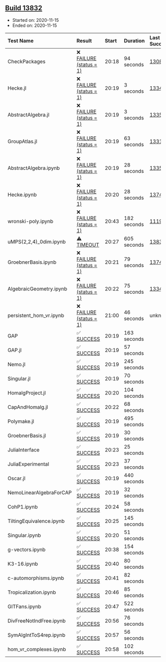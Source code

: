 ## [Build 13832](https://oscarci.mathematik.uni-kl.de/job/oscar/13832/)

* Started on: 2020-11-15
* Ended on: 2020-11-15

| Test Name    | Result | Start | Duration | Last Success | First Failure |
|:-------------|:-------|:------|:---------|:-------------|:--------------|
| CheckPackages | ❌ [FAILURE (status = 1)](https://oscarci.mathematik.uni-kl.de/job/oscar/13832/artifact/logs/build-13832/CheckPackages.log) | 20:18 | 94 seconds | [13085](https://oscarci.mathematik.uni-kl.de/job/oscar/13085/) | [13086](https://oscarci.mathematik.uni-kl.de/job/oscar/13086/) |
| Hecke.jl | ❌ [FAILURE (status = 1)](https://oscarci.mathematik.uni-kl.de/job/oscar/13832/artifact/logs/build-13832/Hecke.jl.log) | 20:19 | 3 seconds | [13341](https://oscarci.mathematik.uni-kl.de/job/oscar/13341/) | [13342](https://oscarci.mathematik.uni-kl.de/job/oscar/13342/) |
| AbstractAlgebra.jl | ❌ [FAILURE (status = 1)](https://oscarci.mathematik.uni-kl.de/job/oscar/13832/artifact/logs/build-13832/AbstractAlgebra.jl.log) | 20:19 | 3 seconds | [13355](https://oscarci.mathematik.uni-kl.de/job/oscar/13355/) | [13356](https://oscarci.mathematik.uni-kl.de/job/oscar/13356/) |
| GroupAtlas.jl | ❌ [FAILURE (status = 1)](https://oscarci.mathematik.uni-kl.de/job/oscar/13832/artifact/logs/build-13832/GroupAtlas.jl.log) | 20:19 | 63 seconds | [13311](https://oscarci.mathematik.uni-kl.de/job/oscar/13311/) | [13312](https://oscarci.mathematik.uni-kl.de/job/oscar/13312/) |
| AbstractAlgebra.ipynb | ❌ [FAILURE (status = 1)](https://oscarci.mathematik.uni-kl.de/job/oscar/13832/artifact/logs/build-13832/AbstractAlgebra.ipynb.log) | 20:19 | 28 seconds | [13355](https://oscarci.mathematik.uni-kl.de/job/oscar/13355/) | [13356](https://oscarci.mathematik.uni-kl.de/job/oscar/13356/) |
| Hecke.ipynb | ❌ [FAILURE (status = 1)](https://oscarci.mathematik.uni-kl.de/job/oscar/13832/artifact/logs/build-13832/Hecke.ipynb.log) | 20:20 | 28 seconds | [13749](https://oscarci.mathematik.uni-kl.de/job/oscar/13749/) | [13750](https://oscarci.mathematik.uni-kl.de/job/oscar/13750/) |
| wronski-poly.ipynb | ❌ [FAILURE (status = 1)](https://oscarci.mathematik.uni-kl.de/job/oscar/13832/artifact/logs/build-13832/wronski-poly.ipynb.log) | 20:43 | 182 seconds | [11192](https://oscarci.mathematik.uni-kl.de/job/oscar/11192/) | [11193](https://oscarci.mathematik.uni-kl.de/job/oscar/11193/) |
| uMPS(2,2,4)_0dim.ipynb | ⚠ [TIMEOUT](https://oscarci.mathematik.uni-kl.de/job/oscar/13832/artifact/logs/build-13832/uMPS-2-2-4-_0dim.ipynb.log) | 20:27 | 605 seconds | [13831](https://oscarci.mathematik.uni-kl.de/job/oscar/13831/) | [13832](https://oscarci.mathematik.uni-kl.de/job/oscar/13832/) |
| GroebnerBasis.ipynb | ❌ [FAILURE (status = 1)](https://oscarci.mathematik.uni-kl.de/job/oscar/13832/artifact/logs/build-13832/GroebnerBasis.ipynb.log) | 20:21 | 79 seconds | [13748](https://oscarci.mathematik.uni-kl.de/job/oscar/13748/) | [13749](https://oscarci.mathematik.uni-kl.de/job/oscar/13749/) |
| AlgebraicGeometry.ipynb | ❌ [FAILURE (status = 1)](https://oscarci.mathematik.uni-kl.de/job/oscar/13832/artifact/logs/build-13832/AlgebraicGeometry.ipynb.log) | 20:22 | 75 seconds | [13341](https://oscarci.mathematik.uni-kl.de/job/oscar/13341/) | [13342](https://oscarci.mathematik.uni-kl.de/job/oscar/13342/) |
| persistent_hom_vr.ipynb | ❌ [FAILURE (status = 1)](https://oscarci.mathematik.uni-kl.de/job/oscar/13832/artifact/logs/build-13832/persistent_hom_vr.ipynb.log) | 21:00 | 46 seconds | unknown | unknown |
| GAP | ✅ [SUCCESS](https://oscarci.mathematik.uni-kl.de/job/oscar/13832/artifact/logs/build-13832/GAP.log) | 20:19 | 163 seconds |  |  |
| GAP.jl | ✅ [SUCCESS](https://oscarci.mathematik.uni-kl.de/job/oscar/13832/artifact/logs/build-13832/GAP.jl.log) | 20:19 | 57 seconds |  |  |
| Nemo.jl | ✅ [SUCCESS](https://oscarci.mathematik.uni-kl.de/job/oscar/13832/artifact/logs/build-13832/Nemo.jl.log) | 20:19 | 245 seconds |  |  |
| Singular.jl | ✅ [SUCCESS](https://oscarci.mathematik.uni-kl.de/job/oscar/13832/artifact/logs/build-13832/Singular.jl.log) | 20:19 | 70 seconds |  |  |
| HomalgProject.jl | ✅ [SUCCESS](https://oscarci.mathematik.uni-kl.de/job/oscar/13832/artifact/logs/build-13832/HomalgProject.jl.log) | 20:20 | 104 seconds |  |  |
| CapAndHomalg.jl | ✅ [SUCCESS](https://oscarci.mathematik.uni-kl.de/job/oscar/13832/artifact/logs/build-13832/CapAndHomalg.jl.log) | 20:22 | 68 seconds |  |  |
| Polymake.jl | ✅ [SUCCESS](https://oscarci.mathematik.uni-kl.de/job/oscar/13832/artifact/logs/build-13832/Polymake.jl.log) | 20:19 | 495 seconds |  |  |
| GroebnerBasis.jl | ✅ [SUCCESS](https://oscarci.mathematik.uni-kl.de/job/oscar/13832/artifact/logs/build-13832/GroebnerBasis.jl.log) | 20:19 | 30 seconds |  |  |
| JuliaInterface | ✅ [SUCCESS](https://oscarci.mathematik.uni-kl.de/job/oscar/13832/artifact/logs/build-13832/JuliaInterface.log) | 20:23 | 25 seconds |  |  |
| JuliaExperimental | ✅ [SUCCESS](https://oscarci.mathematik.uni-kl.de/job/oscar/13832/artifact/logs/build-13832/JuliaExperimental.log) | 20:23 | 37 seconds |  |  |
| Oscar.jl | ✅ [SUCCESS](https://oscarci.mathematik.uni-kl.de/job/oscar/13832/artifact/logs/build-13832/Oscar.jl.log) | 20:19 | 440 seconds |  |  |
| NemoLinearAlgebraForCAP | ✅ [SUCCESS](https://oscarci.mathematik.uni-kl.de/job/oscar/13832/artifact/logs/build-13832/NemoLinearAlgebraForCAP.log) | 20:19 | 32 seconds |  |  |
| CohP1.ipynb | ✅ [SUCCESS](https://oscarci.mathematik.uni-kl.de/job/oscar/13832/artifact/logs/build-13832/CohP1.ipynb.log) | 20:24 | 58 seconds |  |  |
| TiltingEquivalence.ipynb | ✅ [SUCCESS](https://oscarci.mathematik.uni-kl.de/job/oscar/13832/artifact/logs/build-13832/TiltingEquivalence.ipynb.log) | 20:25 | 145 seconds |  |  |
| Singular.ipynb | ✅ [SUCCESS](https://oscarci.mathematik.uni-kl.de/job/oscar/13832/artifact/logs/build-13832/Singular.ipynb.log) | 20:20 | 51 seconds |  |  |
| g-vectors.ipynb | ✅ [SUCCESS](https://oscarci.mathematik.uni-kl.de/job/oscar/13832/artifact/logs/build-13832/g-vectors.ipynb.log) | 20:38 | 154 seconds |  |  |
| K3-16.ipynb | ✅ [SUCCESS](https://oscarci.mathematik.uni-kl.de/job/oscar/13832/artifact/logs/build-13832/K3-16.ipynb.log) | 20:40 | 80 seconds |  |  |
| c-automorphisms.ipynb | ✅ [SUCCESS](https://oscarci.mathematik.uni-kl.de/job/oscar/13832/artifact/logs/build-13832/c-automorphisms.ipynb.log) | 20:41 | 82 seconds |  |  |
| Tropicalization.ipynb | ✅ [SUCCESS](https://oscarci.mathematik.uni-kl.de/job/oscar/13832/artifact/logs/build-13832/Tropicalization.ipynb.log) | 20:46 | 85 seconds |  |  |
| GITFans.ipynb | ✅ [SUCCESS](https://oscarci.mathematik.uni-kl.de/job/oscar/13832/artifact/logs/build-13832/GITFans.ipynb.log) | 20:47 | 522 seconds |  |  |
| DivFreeNotIndFree.ipynb | ✅ [SUCCESS](https://oscarci.mathematik.uni-kl.de/job/oscar/13832/artifact/logs/build-13832/DivFreeNotIndFree.ipynb.log) | 20:56 | 76 seconds |  |  |
| SymAlgIntToS4rep.ipynb | ✅ [SUCCESS](https://oscarci.mathematik.uni-kl.de/job/oscar/13832/artifact/logs/build-13832/SymAlgIntToS4rep.ipynb.log) | 20:57 | 56 seconds |  |  |
| hom_vr_complexes.ipynb | ✅ [SUCCESS](https://oscarci.mathematik.uni-kl.de/job/oscar/13832/artifact/logs/build-13832/hom_vr_complexes.ipynb.log) | 20:58 | 102 seconds |  |  |
